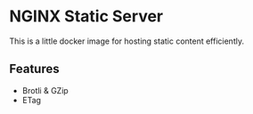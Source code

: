 # NGINX Static Server

This is a little docker image for hosting static content efficiently.

## Features

- Brotli & GZip
- ETag
